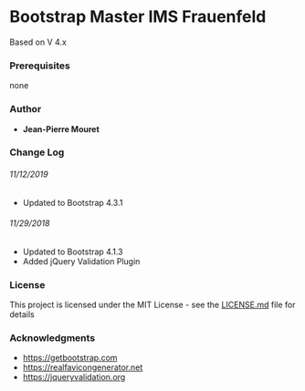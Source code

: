 # Bootstrap Master IMS Frauenfeld

Based on V 4.x

### Prerequisites

none


### Author

* **Jean-Pierre Mouret**

### Change Log

###### 11/12/2019
* Updated to Bootstrap 4.3.1

###### 11/29/2018
* Updated to Bootstrap 4.1.3
* Added jQuery Validation Plugin

### License

This project is licensed under the MIT License - see the [LICENSE.md](LICENSE.md) file for details

### Acknowledgments

* https://getbootstrap.com
* https://realfavicongenerator.net
* https://jqueryvalidation.org
